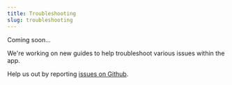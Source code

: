 ```yaml
---
title: Troubleshooting
slug: troubleshooting
---
```


Coming soon...

We're working on new guides to help troubleshoot various issues within the app.

Help us out by reporting [issues on Github](https://github.com/maybe-finance/maybe/issues).

